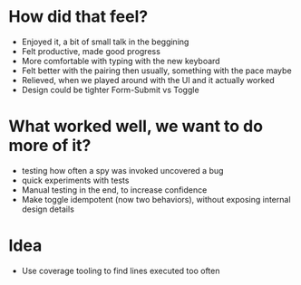 # How did that feel?
- Enjoyed it, a bit of small talk in the beggining
- Felt productive, made good progress
- More comfortable with typing with the new keyboard
- Felt better with the pairing then usually, something with the pace maybe
- Relieved, when we played around with the UI and it actually worked
- Design could be tighter Form-Submit vs Toggle

# What worked well, we want to do more of it?
- testing how often a spy was invoked uncovered a bug
- quick experiments with tests
- Manual testing in the end, to increase confidence
- Make toggle idempotent (now two behaviors), without exposing internal design details

# Idea
- Use coverage tooling to find lines executed too often
